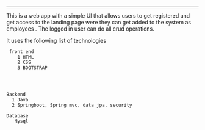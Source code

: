 ***
This is a web app with a simple UI that allows users to get registered and get access to the landing page were they can get added to the system as employees .
The logged in user can do all crud operations. 

It uses the following list of technologies
    
     front end 
        1 HTML
        2 CSS
        3 BOOTSTRAP
     
     
      

    Backend
      1 Java
      2 Springboot, Spring mvc, data jpa, security

    Database
       Mysql
    
